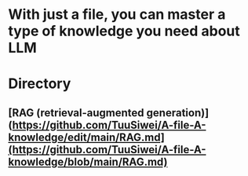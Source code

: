 # With just a file, you can master a type of knowledge you need about LLM

# Directory
## [RAG (retrieval-augmented generation)](https://github.com/TuuSiwei/A-file-A-knowledge/edit/main/RAG.md](https://github.com/TuuSiwei/A-file-A-knowledge/blob/main/RAG.md)
